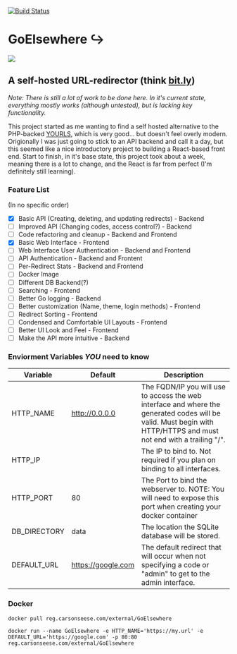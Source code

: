 [![Build Status](https://ci.carsonseese.com/buildStatus/icon?job=CarsonsLab%2FGoElsewhere)](https://ci.carsonseese.com/job/CarsonsLab/job/GoElsewhere/)
# GoElsewhere ↪️
![](demo.gif)
## A self-hosted URL-redirector (think [bit.ly](https://bit.ly))

_Note: There is still a lot of work to be done here. In it's current state, everything mostly works (although untested), but is lacking key functionality._

This project started as me wanting to find a self hosted alternative to the PHP-backed [YOURLS](https://yourls.org/), which is very good... but doesn't feel overly modern. Origionally I was just going to stick to an API backend and call it a day, but this seemed like a nice introductory project to building a React-based front end. Start to finish, in it's base state, this project took about a week, meaning there is a lot to change, and the React is far from perfect (I'm definitely still learning).

### Feature List

(In no specific order)

- [x] Basic API (Creating, deleting, and updating redirects) - Backend
- [ ] Improved API (Changing codes, access control?) - Backend
- [ ] Code refactoring and cleanup - Backend and Frontend
- [x] Basic Web Interface - Frontend
- [ ] Web Interface User Authentication - Backend and Frontend
- [ ] API Authentication - Backend and Frontent
- [ ] Per-Redirect Stats - Backend and Frontend
- [ ] Docker Image
- [ ] Different DB Backend(?)
- [ ] Searching - Frontend
- [ ] Better Go logging - Backend
- [ ] Better customization (Name, theme, login methods) - Frontend
- [ ] Redirect Sorting - Frontend
- [ ] Condensed and Comfortable UI Layouts - Frontend
- [ ] Better UI Look and Feel - Frontend
- [ ] Make the API more intuitive - Backend

### Enviorment Variables _YOU_ need to know

| Variable     | Default            | Description                                                                                                                                                        |
| ------------ | ------------------ | ------------------------------------------------------------------------------------------------------------------------------------------------------------------ |
| HTTP_NAME    | http://0.0.0.0     | The FQDN/IP you will use to access the web interface and where the generated codes will be valid. Must begin with HTTP/HTTPS and must not end with a trailing "/". |
| HTTP_IP      |                    | The IP to bind to. Not required if you plan on binding to all interfaces.                                                                                          |
| HTTP_PORT    | 80                 | The Port to bind the webserver to. NOTE: You will need to expose this port when creating your docker container                                                     |
| DB_DIRECTORY | data               | The location the SQLite database will be stored.                                                                                                                   |
| DEFAULT_URL  | https://google.com | The default redirect that will occur when not specifying a code or "admin" to get to the admin interface.                                                          |

### Docker

`docker pull reg.carsonseese.com/external/GoElsewhere`

`docker run --name GoElsewhere -e HTTP_NAME='https://my.url' -e DEFAULT_URL='https://google.com' -p 80:80 reg.carsonseese.com/external/GoElsewhere`
